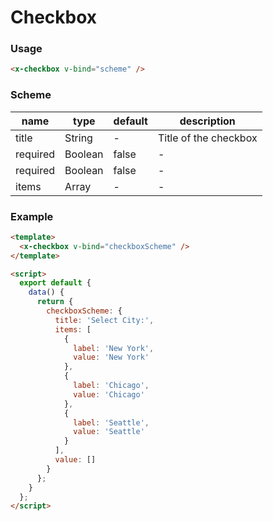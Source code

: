 # Checkbox

### Usage

```html
<x-checkbox v-bind="scheme" />
```

### Scheme

| name          | type    | default | description           |
| ------------- | ------- | ------- | --------------------- |
| title | String  | -       | Title of the checkbox |
| required      | Boolean | false   | -                     |
| required      | Boolean | false   | -                     |
| items         | Array   | -       | -                     |

### Example

```html
<template>
  <x-checkbox v-bind="checkboxScheme" />
</template>

<script>
  export default {
    data() {
      return {
        checkboxScheme: {
          title: 'Select City:',
          items: [
            {
              label: 'New York',
              value: 'New York'
            },
            {
              label: 'Chicago',
              value: 'Chicago'
            },
            {
              label: 'Seattle',
              value: 'Seattle'
            }
          ],
          value: []
        }
      };
    }
  };
</script>
```
